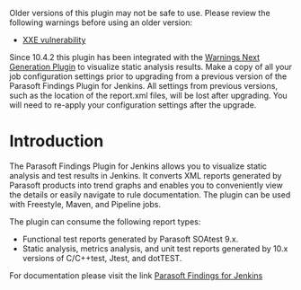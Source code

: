 Older versions of this plugin may not be safe to use. Please review the
following warnings before using an older version:

-   [XXE
    vulnerability](https://jenkins.io/security/advisory/2020-04-16/#SECURITY-1753)

  

  

Since 10.4.2 this plugin has been integrated with the [Warnings Next
Generation
Plugin](https://wiki.jenkins.io/display/JENKINS/Warnings+Next+Generation+Plugin) to
visualize static analysis results. Make a copy of all your job
configuration settings prior to upgrading from a previous version of the
Parasoft Findings Plugin for Jenkins. All settings from previous
versions, such as the location of the report.xml files, will be lost
after upgrading. You will need to re-apply your configuration settings
after the upgrade.

# Introduction

The Parasoft Findings Plugin for Jenkins allows you to visualize static
analysis and test results in Jenkins. It converts XML reports generated
by Parasoft products into trend graphs and enables you to conveniently
view the details or easily navigate to rule documentation. The plugin
can be used with Freestyle, Maven, and Pipeline jobs.

The plugin can consume the following report types:

-   Functional test reports generated by Parasoft SOAtest 9.x.
-   Static analysis, metrics analysis, and unit test reports generated
    by 10.x versions of C/C++test, Jtest, and dotTEST.

For documentation please visit the link [Parasoft Findings for
Jenkins](https://docs.parasoft.com/display/FINDS/Parasoft+Findings+for+Jenkins)

  

  

  

